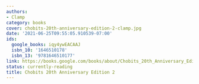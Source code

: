 ```yaml
---
authors:
- Clamp
category: books
cover: chobits-20th-anniversary-edition-2-clamp.jpg
date: '2021-06-25T09:55:05.910539-07:00'
ids:
  google_books: iqy4ywEACAAJ
  isbn_10: '1646510178'
  isbn_13: '9781646510177'
link: https://books.google.com/books/about/Chobits_20th_Anniversary_Edition_2.html?hl=&id=iqy4ywEACAAJ
status: currently-reading
title: Chobits 20th Anniversary Edition 2
---
```

